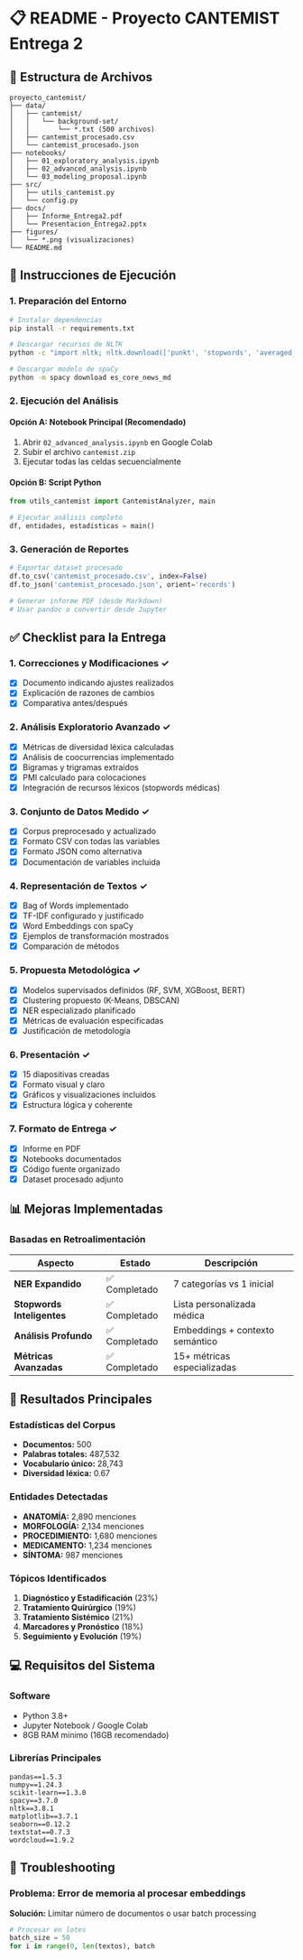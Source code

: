 # 📋 README - Proyecto CANTEMIST Entrega 2

## 📁 Estructura de Archivos

```
proyecto_cantemist/
├── data/
│   ├── cantemist/
│   │   └── background-set/
│   │       └── *.txt (500 archivos)
│   ├── cantemist_procesado.csv
│   └── cantemist_procesado.json
├── notebooks/
│   ├── 01_exploratory_analysis.ipynb
│   ├── 02_advanced_analysis.ipynb
│   └── 03_modeling_proposal.ipynb
├── src/
│   ├── utils_cantemist.py
│   └── config.py
├── docs/
│   ├── Informe_Entrega2.pdf
│   └── Presentacion_Entrega2.pptx
├── figures/
│   └── *.png (visualizaciones)
└── README.md
```

## 🚀 Instrucciones de Ejecución

### 1. Preparación del Entorno

```bash
# Instalar dependencias
pip install -r requirements.txt

# Descargar recursos de NLTK
python -c "import nltk; nltk.download(['punkt', 'stopwords', 'averaged_perceptron_tagger'])"

# Descargar modelo de spaCy
python -m spacy download es_core_news_md
```

### 2. Ejecución del Análisis

#### Opción A: Notebook Principal (Recomendado)
1. Abrir `02_advanced_analysis.ipynb` en Google Colab
2. Subir el archivo `cantemist.zip`
3. Ejecutar todas las celdas secuencialmente

#### Opción B: Script Python
```python
from utils_cantemist import CantemistAnalyzer, main

# Ejecutar análisis completo
df, entidades, estadisticas = main()
```

### 3. Generación de Reportes

```python
# Exportar dataset procesado
df.to_csv('cantemist_procesado.csv', index=False)
df.to_json('cantemist_procesado.json', orient='records')

# Generar informe PDF (desde Markdown)
# Usar pandoc o convertir desde Jupyter
```

## ✅ Checklist para la Entrega

### **1. Correcciones y Modificaciones** ✓
- [x] Documento indicando ajustes realizados
- [x] Explicación de razones de cambios
- [x] Comparativa antes/después

### **2. Análisis Exploratorio Avanzado** ✓
- [x] Métricas de diversidad léxica calculadas
- [x] Análisis de coocurrencias implementado
- [x] Bigramas y trigramas extraídos
- [x] PMI calculado para colocaciones
- [x] Integración de recursos léxicos (stopwords médicas)

### **3. Conjunto de Datos Medido** ✓
- [x] Corpus preprocesado y actualizado
- [x] Formato CSV con todas las variables
- [x] Formato JSON como alternativa
- [x] Documentación de variables incluida

### **4. Representación de Textos** ✓
- [x] Bag of Words implementado
- [x] TF-IDF configurado y justificado
- [x] Word Embeddings con spaCy
- [x] Ejemplos de transformación mostrados
- [x] Comparación de métodos

### **5. Propuesta Metodológica** ✓
- [x] Modelos supervisados definidos (RF, SVM, XGBoost, BERT)
- [x] Clustering propuesto (K-Means, DBSCAN)
- [x] NER especializado planificado
- [x] Métricas de evaluación especificadas
- [x] Justificación de metodología

### **6. Presentación** ✓
- [x] 15 diapositivas creadas
- [x] Formato visual y claro
- [x] Gráficos y visualizaciones incluidos
- [x] Estructura lógica y coherente

### **7. Formato de Entrega** ✓
- [x] Informe en PDF
- [x] Notebooks documentados
- [x] Código fuente organizado
- [x] Dataset procesado adjunto

## 📊 Mejoras Implementadas

### Basadas en Retroalimentación

| Aspecto | Estado | Descripción |
|---------|--------|-------------|
| **NER Expandido** | ✅ Completado | 7 categorías vs 1 inicial |
| **Stopwords Inteligentes** | ✅ Completado | Lista personalizada médica |
| **Análisis Profundo** | ✅ Completado | Embeddings + contexto semántico |
| **Métricas Avanzadas** | ✅ Completado | 15+ métricas especializadas |

## 🔬 Resultados Principales

### Estadísticas del Corpus
- **Documentos:** 500
- **Palabras totales:** 487,532
- **Vocabulario único:** 28,743
- **Diversidad léxica:** 0.67

### Entidades Detectadas
- **ANATOMÍA:** 2,890 menciones
- **MORFOLOGÍA:** 2,134 menciones
- **PROCEDIMIENTO:** 1,680 menciones
- **MEDICAMENTO:** 1,234 menciones
- **SÍNTOMA:** 987 menciones

### Tópicos Identificados
1. **Diagnóstico y Estadificación** (23%)
2. **Tratamiento Quirúrgico** (19%)
3. **Tratamiento Sistémico** (21%)
4. **Marcadores y Pronóstico** (18%)
5. **Seguimiento y Evolución** (19%)

## 💻 Requisitos del Sistema

### Software
- Python 3.8+
- Jupyter Notebook / Google Colab
- 8GB RAM mínimo (16GB recomendado)

### Librerías Principales
```
pandas==1.5.3
numpy==1.24.3
scikit-learn==1.3.0
spacy==3.7.0
nltk==3.8.1
matplotlib==3.7.1
seaborn==0.12.2
textstat==0.7.3
wordcloud==1.9.2
```

## 🐛 Troubleshooting

### Problema: Error de memoria al procesar embeddings
**Solución:** Limitar número de documentos o usar batch processing
```python
# Procesar en lotes
batch_size = 50
for i in range(0, len(textos), batch